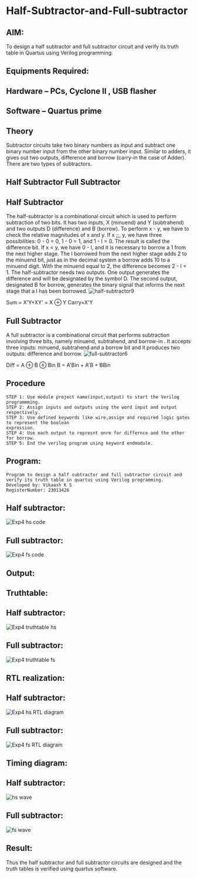 # Half-Subtractor-and-Full-subtractor
## AIM:
To design a half subtractor and full subtractor circuit and verify its truth table in Quartus using Verilog programming.

## Equipments Required:
## Hardware – PCs, Cyclone II , USB flasher
## Software – Quartus prime
## Theory
Subtractor circuits take two binary numbers as input and subtract one binary number input from the other binary number input. Similar to adders, it gives out two outputs, difference and borrow (carry-in the case of Adder). There are two types of subtractors.

## Half Subtractor Full Subtractor
## Half Subtractor
The half-subtractor is a combinational circuit which is used to perform subtraction of two bits. It has two inputs, X (minuend) and Y (subtrahend) and two outputs D (difference) and B (borrow). To perform x - y, we have to check the relative magnitudes of x and y. If x ;;, y, we have three possibilities: 0 - 0 = 0, 1 - 0 = 1, and 1 - I = 0. The result is called the difference bit. If x < y, we have 0 - I, and it is necessary to borrow a 1 from the next higher stage. The I borrowed from the next higher stage adds 2 to the minuend bit, just as in the decimal system a borrow adds 10 to a minuend digit. With the minuend equal to 2, the difference becomes 2 - I = 1. The half-subtractor needs two outputs. One output generates the difference and will be designated by the symbol D. The second output, designated B for borrow, generates the binary signal that informs the next stage that a I has been borrowed.
![half-subtractor9](https://user-images.githubusercontent.com/36288975/166112538-58c3bc7c-ee5d-4e6a-ac8d-8e8328efe27a.png)


Sum = X'Y+XY' = X ⊕ Y
Carry=X'Y

## Full Subtractor
A full subtractor is a combinational circuit that performs subtraction involving three bits, namely minuend, subtrahend, and borrow-in . It accepts three inputs: minuend, subtrahend and a borrow bit and it produces two outputs: difference and borrow. 
![full-subtractor6](https://user-images.githubusercontent.com/36288975/166112541-24c68359-3de8-4674-ae22-8272ffc385ed.png)


Diff = A ⊕ B ⊕ Bin B = A'Bin + A'B + BBin

## Procedure
~~~
STEP 1: Use module project name(input,output) to start the Verilog programmming.
STEP 2: Assign inputs and outputs using the word input and output respectively.
STEP 3: Use defined keywords like wire,assign and required logic gates to represent the boolean
expression.
STEP 4: Use each output to represnt onre for differnce and the other for borrow.
STEP 5: End the verilog program using keyword endmodule.
~~~
## Program:
~~~
Program to design a half subtractor and full subtractor circuit and verify its truth table in quartus using Verilog programming.
Developed by: Vikaash K S
RegisterNumber: 23013426
~~~
## Half subtractor:
![Exp4 hs code](https://github.com/Vikaash19/Experiment--04-Half-Subtractor-and-Full-subtractor/assets/148514589/e0ed339f-3088-49e3-9a03-973697c696d3)

## Full subtractor:
![Exp4 fs code](https://github.com/Vikaash19/Experiment--04-Half-Subtractor-and-Full-subtractor/assets/148514589/98b1c763-b131-43dc-a69b-928450169857)

## Output:
## Truthtable:
## Half subtractor:
![Exp4 truthtable hs](https://github.com/Vikaash19/Experiment--04-Half-Subtractor-and-Full-subtractor/assets/148514589/ad3a3ce7-0f64-417a-b964-458e7b97e1f5)

## Full subtractor:
![Exp4 truthtable fs](https://github.com/Vikaash19/Experiment--04-Half-Subtractor-and-Full-subtractor/assets/148514589/666a24a0-b60e-4b54-ac59-82d8b9e66c82)

##  RTL realization:
## Half subtractor:
![Exp4 hs RTL diagram](https://github.com/Vikaash19/Experiment--04-Half-Subtractor-and-Full-subtractor/assets/148514589/d0c6a758-052b-4f26-81b7-93e96c8e945f)

## Full subtractor:
![Exp4 fs RTL diagram](https://github.com/Vikaash19/Experiment--04-Half-Subtractor-and-Full-subtractor/assets/148514589/dd890d46-d0fd-40a2-a9ab-7eeab18b4e68)

## Timing diagram: 
## Half subtractor:
![hs wave](https://github.com/Vikaash19/Experiment--04-Half-Subtractor-and-Full-subtractor/assets/148514589/28a8b447-971a-4e1a-b5a8-d6a1d81b3f7c)

## Full subtractor:
![fs wave](https://github.com/Vikaash19/Experiment--04-Half-Subtractor-and-Full-subtractor/assets/148514589/38732de1-6440-47b2-b63a-205fd6a59408)

## Result:
Thus the half subtractor and full subtractor circuits are designed and the truth tables is verified using quartus software.
